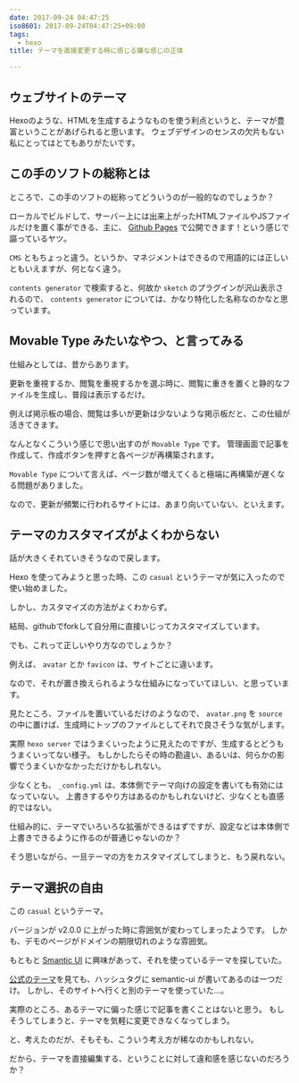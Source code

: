 ```yaml
---
date: 2017-09-24 04:47:25
iso8601: 2017-09-24T04:47:25+09:00
tags:
  - hexo
title: テーマを直接変更する時に感じる嫌な感じの正体

---
```


## ウェブサイトのテーマ

Hexoのような、HTMLを生成するようなものを使う利点というと、テーマが豊富ということがあげられると思います。
ウェブデザインのセンスの欠片もない私にとってはとてもありがたいです。

## この手のソフトの総称とは

ところで、この手のソフトの総称ってどういうのが一般的なのでしょうか？

ローカルでビルドして、サーバー上には出来上がったHTMLファイルやJSファイルだけを置く事ができる、主に、 [Github Pages](https://pages.github.com/) で公開できます！という感じで謳っているヤツ。

`CMS` ともちょっと違う。というか、マネジメントはできるので用語的には正しいともいえますが、何となく違う。

`contents generator` で検索すると、何故か `sketch` のプラグインが沢山表示されるので、 `contents generator` については、かなり特化した名称なのかなと思っています。

## Movable Type みたいなやつ、と言ってみる

仕組みとしては、昔からあります。

更新を重視するか、閲覧を重視するかを選ぶ時に、閲覧に重きを置くと静的なファイルを生成し、普段は表示するだけ。

例えば掲示板の場合、閲覧は多いが更新は少ないような掲示板だと、この仕組が活きてきます。

なんとなくこういう感じで思い出すのが `Movable Type` です。
管理画面で記事を作成して、作成ボタンを押すと各ページが再構築されます。

`Movable Type` について言えば、ページ数が増えてくると極端に再構築が遅くなる問題がありました。

なので、更新が頻繁に行われるサイトには、あまり向いていない、といえます。

## テーマのカスタマイズがよくわからない

話が大きくそれていきそうなので戻します。

Hexo を使ってみようと思った時、この `casual` というテーマが気に入ったので使い始めました。

しかし、カスタマイズの方法がよくわからず。

結局、githubでforkして自分用に直接いじってカスタマイズしています。

でも、これって正しいやり方なのでしょうか？

例えば、 `avatar` とか `favicon` は、サイトごとに違います。

なので、それが置き換えられるような仕組みになっていてほしい、と思っています。

見たところ、ファイルを置いているだけのようなので、 `avatar.png` を `source` の中に置けば、生成時にトップのファイルとしてそれで良さそうな気がします。

実際 `hexo server` ではうまくいったように見えたのですが、生成するとどうもうまくいってない様子。
もしかしたらその時の勘違い、あるいは、何らかの影響でうまくいかなかっただけかもしれない。

少なくとも、 `_config.yml` は、本体側でテーマ向けの設定を書いても有効にはなっていない。
上書きするやり方はあるのかもしれないけど、少なくとも直感的ではない。

仕組み的に、テーマでいろいろな拡張ができるはずですが、設定などは本体側で上書きできるように作るのが普通じゃないのか？

そう思いながら、一旦テーマの方をカスタマイズしてしまうと、もう戻れない。

## テーマ選択の自由

この `casual` というテーマ。

バージョンが v2.0.0 に上がった時に雰囲気が変わってしまったようです。
しかも、デモのページがドメインの期限切れのような雰囲気。

もともと [Smantic UI](https://semantic-ui.com/) に興味があって、それを使っているテーマを探していた。

[公式のテーマ](https://hexo.io/themes/)を見ても、ハッシュタグに semantic-ui が書いてあるのは一つだけ。
しかし、そのサイトへ行くと別のテーマを使っていた…。

実際のところ、あるテーマに偏った感じで記事を書くことはないと思う。
もしそうしてしまうと、テーマを気軽に変更できなくなってしまう。

と、考えたのだが、そもそも、こういう考え方が稀なのかもしれない。

だから、テーマを直接編集する、ということに対して違和感を感じないのだろうか？
